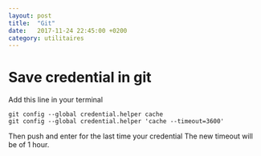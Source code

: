 ```yaml
---
layout: post
title:  "Git"
date:   2017-11-24 22:45:00 +0200
category: utilitaires
---
```

# Save credential in git
Add this line in your terminal
```
git config --global credential.helper cache
git config --global credential.helper 'cache --timeout=3600'
```
Then push and enter for the last time your credential
The new timeout will be of 1 hour.